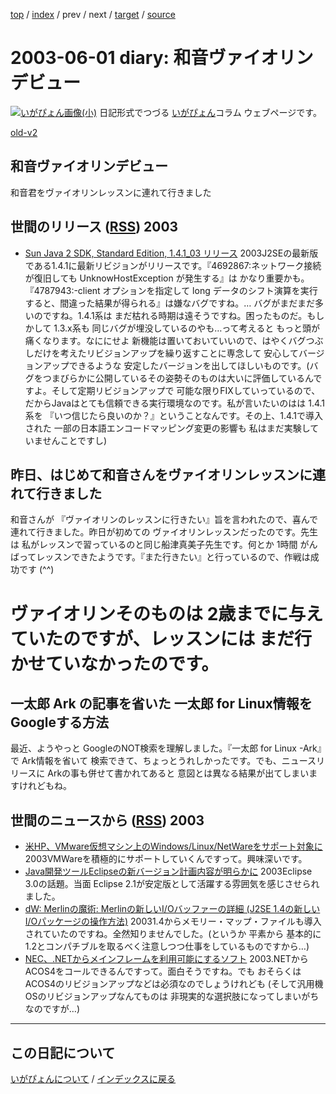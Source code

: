 [top](https://igapyon.github.io/diary/) 
 / [index](https://igapyon.github.io/diary/2003/index.html) 
 / prev 
 / next 
 / [target](https://igapyon.github.io/diary/2003/ig030601.html) 
 / [source](https://github.com/igapyon/diary/blob/gh-pages/2003/ig030601.html.src.md) 

2003-06-01 diary: 和音ヴァイオリンデビュー
=====================================================================================================
[![いがぴょん画像(小)](https://igapyon.github.io/diary/images/iga200306s.jpg "いがぴょん")](https://igapyon.github.io/diary/memo/memoigapyon.html) 日記形式でつづる [いがぴょん](https://igapyon.github.io/diary/memo/memoigapyon.html)コラム ウェブページです。

[old-v2](ig030601-orig.html)

## 和音ヴァイオリンデビュー

和音君をヴァイオリンレッスンに連れて行きました


## 世間のリリース ([RSS](ig030601-release.xml)) 2003


* [Sun Java 2 SDK, Standard Edition, 1.4.1_03 リリース](http://java.sun.com/j2se/1.4.1/ja/index.html)  2003J2SEの最新版である1.4.1に最新リビジョンがリリースです。『4692867:ネットワーク接続が復旧しても UnknowHostException が発生する』は かなり重要かも。『4787943:-client オプションを指定して long データのシフト演算を実行すると、間違った結果が得られる』は嫌なバグですね。… バグがまだまだ多いのですね。1.4.1系は まだ枯れる時期は遠そうですね。困ったものだ。もしかして 1.3.x系も 同じバグが埋没しているのやも…って考えると もっと頭が痛くなります。なににせよ 新機能は置いておいていいので、はやくバグつぶしだけを考えたリビジョンアップを繰り返すことに専念して 安心してバージョンアップできるような 安定したバージョンを出してほしいものです。(バグをつまびらかに公開しているその姿勢そのものは大いに評価しているんですよ。そして定期リビジョンアップで 可能な限りFIXしていっているので、だからJavaはとても信頼できる実行環境なのです。私が言いたいのはは 1.4.1系を 『いつ信じたら良いのか？』ということなんです。その上、1.4.1で導入された 一部の日本語エンコードマッピング変更の影響も 私はまだ実験していませんことですし)

## 昨日、はじめて和音さんをヴァイオリンレッスンに連れて行きました

和音さんが 『ヴァイオリンのレッスンに行きたい』旨を言われたので、喜んで連れて行きました。昨日が初めての ヴァイオリンレッスンだったのです。先生は 私がレッスンで習っているのと同じ船津真美子先生です。何とか 1時間 がんばってレッスンできたようです。『また行きたい』と行っているので、作戦は成功です
(^^)
# ヴァイオリンそのものは 2歳までに与えていたのですが、レッスンには まだ行かせていなかったのです。

## 一太郎 Ark の記事を省いた 一太郎 for Linux情報をGoogleする方法

最近、ようやっと GoogleのNOT検索を理解しました。『一太郎 for Linux -Ark』で Ark情報を省いて 検索できて、ちょっとうれしかったです。でも、ニュースリリースに
Arkの事も併せて書かれてあると 意図とは異なる結果が出てしまいますけれどもね。

## 世間のニュースから ([RSS](ig030601-news.xml)) 2003


* [米HP、VMware仮想マシン上のWindows/Linux/NetWareをサポート対象に](http://biztech.nikkeibp.co.jp/wcs/leaf/CID/onair/biztech/comp/249384)  2003VMWareを積極的にサポートしていくんですって。興味深いです。
* [Java開発ツールEclipseの新バージョン計画内容が明らかに](http://japan.cnet.com/news/ent/story/0,2000047623,20054757,00.htm)  2003Eclipse 3.0の話題。当面 Eclipse 2.1が安定版として活躍する雰囲気を感じさせられました。
* [dW: Merlinの魔術: Merlinの新しいI/Oバッファーの詳細 (J2SE 1.4の新しいI/Oパッケージの操作方法)](http://www-6.ibm.com/jp/developerworks/java/030530/j_j-mer03253.html)  20031.4からメモリー・マップ・ファイルも導入されていたのですね。全然知りませんでした。(というか 平素から 基本的に 1.2とコンパチブルを取るべく注意しつつ仕事をしているものですから…)
* [NEC、.NETからメインフレームを利用可能にするソフト](http://biztech.nikkeibp.co.jp/wcs/leaf/CID/onair/biztech/comp/249464)  2003.NETからACOS4をコールできるんですって。面白そうですね。でも おそらくは ACOS4のリビジョンアップなどは必須なのでしょうけれども (そして汎用機OSのリビジョンアップなんてものは 非現実的な選択肢になってしまいがちなのですが…)


----------------------------------------------------------------------------------------------------

## この日記について
[いがぴょんについて](https://igapyon.github.io/diary/memo/memoigapyon.html) / [インデックスに戻る](https://igapyon.github.io/diary/idxall.html)
